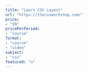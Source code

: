 ```yaml
---
title: "Learn CSS Layout"
url: "https://thecssworkshop.com/"
price: 
- "99"
pricePerPeriod: 
- "course"
format: 
- "course"
- "video"
subject: 
- "css"
featured: "n"
---
```

